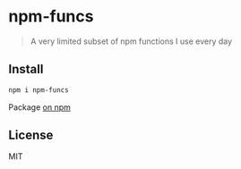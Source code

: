 # npm-funcs

> A very limited subset of npm functions I use every day

## Install

```bash
npm i npm-funcs
```

Package [on npm](https://www.npmjs.com/package/npm-funcs)

## License

MIT
